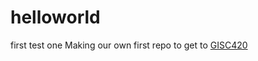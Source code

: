 # helloworld
first test one
Making our own first repo
to get to [GISC420](https://github.com/DOSull/GISC-420)
